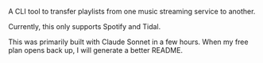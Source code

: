 A CLI tool to transfer playlists from one music streaming service to another.

Currently, this only supports Spotify and Tidal.

This was primarily built with Claude Sonnet in a few hours. When my free plan opens back up, I will generate a better README.
